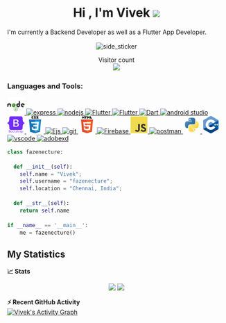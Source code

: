 <h1 align="center">Hi , I'm Vivek <img src="https://media.giphy.com/media/hvRJCLFzcasrR4ia7z/giphy.gif" width="35"></h1>

I'm currently a Backend Developer as well as a Flutter App Developer.

<p>
<div align="center">

<img align="center" width=100px height=100px alt="side_sticker" src="https://media.giphy.com/media/TEnXkcsHrP4YedChhA/giphy.gif" />
 <br>
 
<p align="center"> 
  Visitor count<br>
  <img src="https://profile-counter.glitch.me/fazenecture/count.svg" />
</p>

<h3 align="left">Languages and Tools:</h3>
<p align="left">
    <a href="https://nodejs.org" target="_blank" title ="Node.js"> <img
            src="https://raw.githubusercontent.com/devicons/devicon/master/icons/nodejs/nodejs-original-wordmark.svg"
            alt="nodejs" width="40" height="40" /> </a>
                <a href="https://expressjs.com" target="_blank" title ="Express.js"> <img
            src="https://cdn.buttercms.com/8am8PZECScDawQa33Lv2"
            alt="express" width="40" height="40" /> </a>
        <a href="https://www.mysql.com/" target="_blank" title ="mySQL"> <img
            src="https://www.freepnglogos.com/uploads/logo-mysql-png/logo-mysql-mysql-logo-png-images-are-download-crazypng-21.png"
            alt="nodejs" width="40" height="40" /> </a> 
                <a href="https://reactjs.org/" target="_blank" title ="react"> <img
            src="https://upload.wikimedia.org/wikipedia/commons/thumb/a/a7/React-icon.svg/1200px-React-icon.svg.png"
            alt="Flutter" width="50"/> </a>
    <a href="https://flutter.dev/" target="_blank" title ="bootstrap studio"> <img
            src="https://plugins.jetbrains.com/files/12411/70430/icon/META-INF_pluginIcon.svg"
            alt="Flutter" width="40" height="40" /> </a>
    <a href="https://dart.dev/" target="_blank" title ="Dart"> <img
            src="https://avatars.githubusercontent.com/u/1609975?s=200&v=4" alt="Dart" width="40"
            height="40" /> </a>
    <a href="https://developer.android.com/studio" target="_blank" title ="android studio"> <img
            src="https://2.bp.blogspot.com/-tzm1twY_ENM/XlCRuI0ZkRI/AAAAAAAAOso/BmNOUANXWxwc5vwslNw3WpjrDlgs9PuwQCLcBGAsYHQ/s1600/pasted%2Bimage%2B0.png"
            alt="android studio" width="40" height="40" /> </a>
    <a href="https://getbootstrap.com" target="_blank" title ="bootstrap"> <img
            src="https://raw.githubusercontent.com/devicons/devicon/master/icons/bootstrap/bootstrap-plain-wordmark.svg"
            alt="bootstrap" width="40" height="40" /> </a>
    <a href="https://www.w3schools.com/css/" target="_blank" title ="CSS">
        <img src="https://raw.githubusercontent.com/devicons/devicon/master/icons/css3/css3-original-wordmark.svg"
            alt="css3" width="40" height="40" /> </a>
    <a href="https://ejs.co/" target="_blank" title ="EJS"> <img
            src="https://cdn.icon-icons.com/icons2/2107/PNG/512/file_type_ejs_icon_130626.png" alt="Ejs" width="40"
            height="40" /> </a>
    <a href="https://git-scm.com/" target="_blank" title ="git"> <img
            src="https://www.vectorlogo.zone/logos/git-scm/git-scm-icon.svg" alt="git" width="40" height="40" /> </a>
    <a href="https://www.w3.org/html/" target="_blank" title ="html"> <img
            src="https://raw.githubusercontent.com/devicons/devicon/master/icons/html5/html5-original-wordmark.svg"
            alt="html5" width="40" height="40" /> </a>
    <a href="https://firebase.google.com/" target="_blank" title ="Firebase"> <img
            src="https://images.g2crowd.com/uploads/product/image/large_detail/large_detail_0016c93c710cf35990b999cba3a59bae/firebase.png"
            alt="Firebase" width="40" height="40" /> </a>
    <a href="https://developer.mozilla.org/en-US/docs/Web/JavaScript" target="_blank" title ="JavaScript"> <img
            src="https://raw.githubusercontent.com/devicons/devicon/master/icons/javascript/javascript-original.svg"
            alt="javascript" width="40" height="40" /> </a>     
    <a href="https://postman.com" target="_blank" title ="Postman"> <img
            src="https://www.vectorlogo.zone/logos/getpostman/getpostman-icon.svg" alt="postman" width="40"
            height="40" /> </a>
    <a href="https://www.python.org" target="_blank" title ="Python"> <img
            src="https://raw.githubusercontent.com/devicons/devicon/master/icons/python/python-original.svg"
            alt="python" width="40" height="40" /> </a>
    <a href="https://www.w3schools.com/cpp/" target="_blank" title ="C++"> <img
            src="https://raw.githubusercontent.com/devicons/devicon/master/icons/cplusplus/cplusplus-original.svg"
            alt="cplusplus" width="40" height="40" /> </a>
    <a href="https://code.visualstudio.com/" target="_blank" title ="VsCode"> <img
            src="https://upload.wikimedia.org/wikipedia/commons/thumb/9/9a/Visual_Studio_Code_1.35_icon.svg/1200px-Visual_Studio_Code_1.35_icon.svg.png" alt="vscode" width="40"
            height="40" /> </a>
    <a href="https://www.adobe.com/in/products/xd.html" target="_blank" title ="adobexd"> <img
            src="https://upload.wikimedia.org/wikipedia/commons/thumb/c/c2/Adobe_XD_CC_icon.svg/2101px-Adobe_XD_CC_icon.svg.png" alt="adobexd" width="40"
            height="40" /> </a>
    
</p>

</div>
</p>

```python
class fazenecture:

  def __init__(self):
    self.name = "Vivek";
    self.username = "fazenecture";
    self.location = "Chennai, India";

  def __str__(self):
    return self.name

if __name__ == '__main__':
    me = fazenecture()
```

## My Statistics

<b>📈 Stats</b>

<p align="center">

  <img width="48%" src="https://github-readme-stats.vercel.app/api/top-langs/?username=fazenecture&theme=tokyonight&show_icons=true&hide_border=true&layout=compact" />
  <img width="48%" src="https://github-readme-streak-stats.herokuapp.com/?user=fazenecture&theme=tokyonight" />
</p>

<b>⚡ Recent GitHub Activity</b>
<br/>
<a href=""><img alt="Vivek's Activity Graph" src="https://activity-graph.herokuapp.com/graph?username=fazenecture&custom_title=Vivek%20's%20Contribution%20Graph&theme=xcode" /></a>
<br/>
